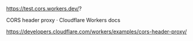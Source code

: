 https://test.cors.workers.dev/?

CORS header proxy · Cloudflare Workers docs

https://developers.cloudflare.com/workers/examples/cors-header-proxy/